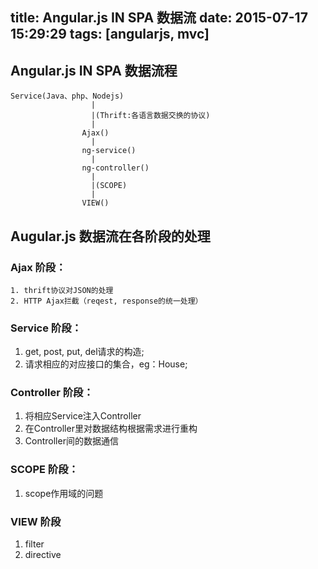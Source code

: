 title: Angular.js IN SPA 数据流
date: 2015-07-17 15:29:29
tags: [angularjs, mvc]
---

## Angular.js  IN SPA 数据流程
```
Service(Java、php、Nodejs)
                  |
                  |(Thrift:各语言数据交换的协议)
                  |
                Ajax()
                  |
                ng-service()
                  |
                ng-controller()
                  |
                  |(SCOPE)
                  |
                VIEW()
```

<!-- more -->

## Augular.js 数据流在各阶段的处理

### Ajax 阶段：
    1. thrift协议对JSON的处理
    2. HTTP Ajax拦截（reqest, response的统一处理）
    
### Service 阶段：
  1. get, post, put, del请求的构造;
  2. 请求相应的对应接口的集合，eg：House;
  
### Controller 阶段：
 1. 将相应Service注入Controller
 2. 在Controller里对数据结构根据需求进行重构
 3. Controller间的数据通信 
 
### SCOPE 阶段：
 1. scope作用域的问题
 
### VIEW 阶段
1. filter
2. directive
 